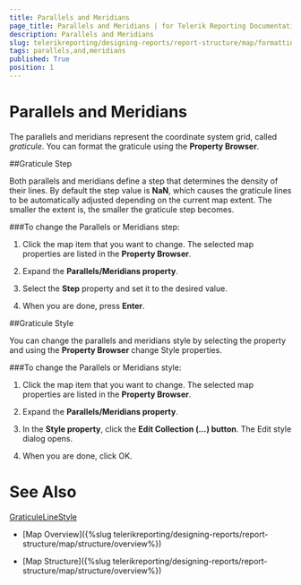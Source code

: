 ```yaml
---
title: Parallels and Meridians
page_title: Parallels and Meridians | for Telerik Reporting Documentation
description: Parallels and Meridians
slug: telerikreporting/designing-reports/report-structure/map/formatting-a-map/parallels-and-meridians
tags: parallels,and,meridians
published: True
position: 1
---
```


# Parallels and Meridians



The parallels and meridians represent the coordinate system grid, called *graticule*.         You can format the graticule using the __Property Browser__.       

##Graticule Step

Both parallels and meridians define a step that determines the density of their lines. By default the step value is __NaN__, which           causes the graticule lines to be automatically adjusted depending on the current map extent.           The smaller the extent is, the smaller the graticule step becomes.         

###To change the Parallels or Meridians step:

1. Click the map item that you want to change.                 The selected map properties are listed in the __Property Browser__.               

1. Expand the __Parallels/Meridians property__.               

1. Select the __Step__ property and set it to the desired value.               

1. When you are done, press __Enter__.               

##Graticule Style

You can change the parallels and meridians style by selecting the property and using the __Property Browser__ change Style properties.         

###To change the Parallels or Meridians style:

1. Click the map item that you want to change.                   The selected map properties are listed in the __Property Browser__.                 

1. Expand the __Parallels/Meridians property__.                 

1. In the __Style property__, click the __Edit Collection (…) button__.                     The Edit style dialog opens.                 

1. When you are done, click OK.                 

# See Also
[GraticuleLine](/reporting/api/Telerik.Reporting.GraticuleLine)[Style](/reporting/api/Telerik.Reporting.Drawing.Style)

 * [Map Overview]({%slug telerikreporting/designing-reports/report-structure/map/structure/overview%})

 * [Map Structure]({%slug telerikreporting/designing-reports/report-structure/map/structure/overview%})
